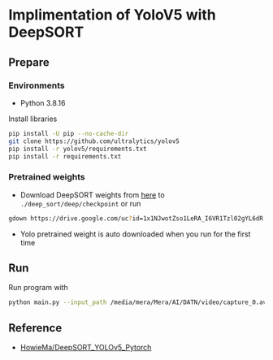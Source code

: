 # Implimentation of YoloV5 with DeepSORT

## Prepare

### Environments

- Python 3.8.16

Install libraries

``` bash
pip install -U pip --no-cache-dir
git clone https://github.com/ultralytics/yolov5
pip install -r yolov5/requirements.txt
pip install -r requirements.txt
```

### Pretrained weights

- Download DeepSORT weights from [here](https://drive.google.com/file/d/1x1NJwotZso1LeRA_I6VR1Tzl02gYL6dR/view?usp=sharing) to `./deep_sort/deep/checkpoint` or run

``` bash
gdown https://drive.google.com/uc?id=1x1NJwotZso1LeRA_I6VR1Tzl02gYL6dR -O ./deep_sort/deep/checkpoint/ckpt.t7
```

- Yolo pretrained weight is auto downloaded when you run for the first time

## Run

Run program with

``` bash
python main.py --input_path /media/mera/Mera/AI/DATN/video/capture_0.avi --display --classes 2 3 5 6 7
```

## Reference

- [HowieMa/DeepSORT_YOLOv5_Pytorch](https://github.com/HowieMa/DeepSORT_YOLOv5_Pytorch)